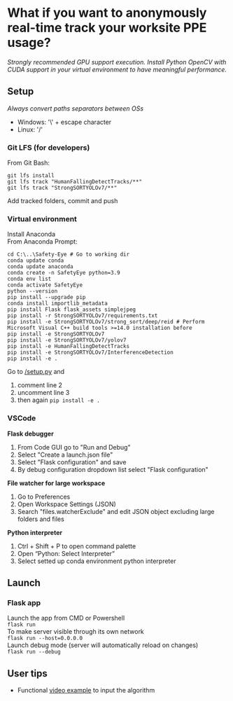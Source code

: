 # What if you want to anonymously real-time track your worksite PPE usage? 
_Strongly recommended GPU support execution. Install Python OpenCV with CUDA support in your virtual environment to have meaningful performance._
## Setup
_Always convert paths separators between OSs_
+ Windows: '\\' + escape character
+ Linux: '/'
### Git LFS (for developers)
From Git Bash:
```
git lfs install
git lfs track "HumanFallingDetectTracks/**"
git lfs track "StrongSORTYOLOv7/**"
```
Add tracked folders, commit and push
### Virtual environment
Install Anaconda  
From Anaconda Prompt:
```
cd C:\..\Safety-Eye # Go to working dir
conda update conda
conda update anaconda
conda create -n SafetyEye python=3.9
conda env list
conda activate SafetyEye
python --version
pip install --upgrade pip
conda install importlib_metadata
pip install Flask flask_assets simplejpeg
pip install -r StrongSORTYOLOv7/requirements.txt
pip install -e StrongSORTYOLOv7/strong_sort/deep/reid # Perform Microsoft Visual C++ build tools >=14.0 installation before
pip install -e StrongSORTYOLOv7
pip install -e StrongSORTYOLOv7/yolov7
pip install -e HumanFallingDetectTracks
pip install -e StrongSORTYOLOv7/InterferenceDetection
pip install -e .
```
Go to [/setup.py](/setup.py) and
1. comment line 2
2. uncomment line 3
3. then again `pip install -e .`
### VSCode
**Flask debugger**
1. From Code GUI go to "Run and Debug"
2. Select "Create a launch.json file"
3. Select "Flask configuration" and save
4. By debug configuration dropdown list select "Flask configuration"

**File watcher for large workspace**
1. Go to Preferences
2. Open Workspace Settings (JSON)
3. Search "files.watcherExclude" and edit JSON object excluding large folders and files

**Python interpreter**
1. Ctrl + Shift + P to open command palette
2. Open “Python: Select Interpreter”
3. Select setted up conda environment python interpreter
## Launch
### Flask app
Launch the app  from CMD or Powershell  
`flask run`  
To make server visible through its own network  
`flask run --host=0.0.0.0`  
Launch debug mode (server will automatically reload on changes)  
`flask run --debug`
## User tips
+ Functional [video example](/StrongSORTYOLOv7/InterferenceDetection/DataSource/finalTrimmed2.mp4) to input the algorithm
